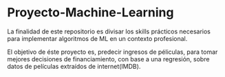 # Proyecto-Machine-Learning

La finalidad de este repositorio es divisar los skills prácticos necesarios para implementar algoritmos de ML en un contexto profesional.

El objetivo de éste proyecto es, predecir ingresos de péliculas, para tomar mejores decisiones de financiamiento, con base a una regresión, sobre datos de películas extraídos de internet(IMDB).

